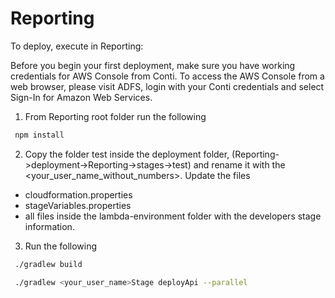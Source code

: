 # Reporting

To deploy, execute in Reporting:

Before you begin your first deployment, make sure you have working credentials for AWS Console from Conti. To access the AWS Console from a web browser, please visit ADFS, login with your Conti credentials and select Sign-In for Amazon Web Services.

1. From Reporting root folder run the following

````bash
 npm install
````
2. Copy the folder test inside the deployment folder, (Reporting->deployment->Reporting->stages->test) and rename it with the <your_user_name_without_numbers>. Update the files
  * cloudformation.properties
  * stageVariables.properties
  * all files inside the lambda-environment folder
with the developers stage information.

3. Run the following

````bash
 ./gradlew build
````

````bash
 ./gradlew <your_user_name>Stage deployApi --parallel
````
